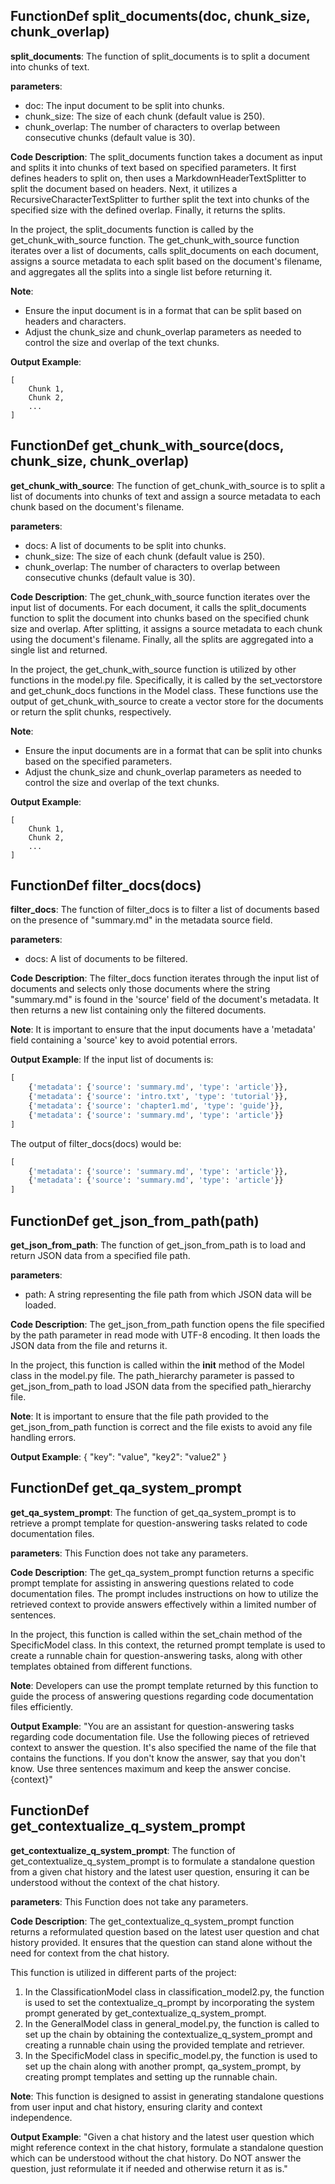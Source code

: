 ## FunctionDef split_documents(doc, chunk_size, chunk_overlap)
**split_documents**: The function of split_documents is to split a document into chunks of text.

**parameters**:
- doc: The input document to be split into chunks.
- chunk_size: The size of each chunk (default value is 250).
- chunk_overlap: The number of characters to overlap between consecutive chunks (default value is 30).

**Code Description**:
The split_documents function takes a document as input and splits it into chunks of text based on specified parameters. It first defines headers to split on, then uses a MarkdownHeaderTextSplitter to split the document based on headers. Next, it utilizes a RecursiveCharacterTextSplitter to further split the text into chunks of the specified size with the defined overlap. Finally, it returns the splits.

In the project, the split_documents function is called by the get_chunk_with_source function. The get_chunk_with_source function iterates over a list of documents, calls split_documents on each document, assigns a source metadata to each split based on the document's filename, and aggregates all the splits into a single list before returning it.

**Note**:
- Ensure the input document is in a format that can be split based on headers and characters.
- Adjust the chunk_size and chunk_overlap parameters as needed to control the size and overlap of the text chunks.

**Output Example**:
```
[
    Chunk 1,
    Chunk 2,
    ...
]
```
## FunctionDef get_chunk_with_source(docs, chunk_size, chunk_overlap)
**get_chunk_with_source**: The function of get_chunk_with_source is to split a list of documents into chunks of text and assign a source metadata to each chunk based on the document's filename.

**parameters**:
- docs: A list of documents to be split into chunks.
- chunk_size: The size of each chunk (default value is 250).
- chunk_overlap: The number of characters to overlap between consecutive chunks (default value is 30).

**Code Description**:
The get_chunk_with_source function iterates over the input list of documents. For each document, it calls the split_documents function to split the document into chunks based on the specified chunk size and overlap. After splitting, it assigns a source metadata to each chunk using the document's filename. Finally, all the splits are aggregated into a single list and returned.

In the project, the get_chunk_with_source function is utilized by other functions in the model.py file. Specifically, it is called by the set_vectorstore and get_chunk_docs functions in the Model class. These functions use the output of get_chunk_with_source to create a vector store for the documents or return the split chunks, respectively.

**Note**:
- Ensure the input documents are in a format that can be split into chunks based on the specified parameters.
- Adjust the chunk_size and chunk_overlap parameters as needed to control the size and overlap of the text chunks.

**Output Example**:
```
[
    Chunk 1,
    Chunk 2,
    ...
]
```
## FunctionDef filter_docs(docs)
**filter_docs**: The function of filter_docs is to filter a list of documents based on the presence of "summary.md" in the metadata source field.

**parameters**:
- docs: A list of documents to be filtered.

**Code Description**:
The filter_docs function iterates through the input list of documents and selects only those documents where the string "summary.md" is found in the 'source' field of the document's metadata. It then returns a new list containing only the filtered documents.

**Note**:
It is important to ensure that the input documents have a 'metadata' field containing a 'source' key to avoid potential errors.

**Output Example**:
If the input list of documents is:
```python
[
    {'metadata': {'source': 'summary.md', 'type': 'article'}},
    {'metadata': {'source': 'intro.txt', 'type': 'tutorial'}},
    {'metadata': {'source': 'chapter1.md', 'type': 'guide'}},
    {'metadata': {'source': 'summary.md', 'type': 'article'}}
]
```

The output of filter_docs(docs) would be:
```python
[
    {'metadata': {'source': 'summary.md', 'type': 'article'}},
    {'metadata': {'source': 'summary.md', 'type': 'article'}}
]
```
## FunctionDef get_json_from_path(path)
**get_json_from_path**: The function of get_json_from_path is to load and return JSON data from a specified file path.

**parameters**:
- path: A string representing the file path from which JSON data will be loaded.

**Code Description**:
The get_json_from_path function opens the file specified by the path parameter in read mode with UTF-8 encoding. It then loads the JSON data from the file and returns it.

In the project, this function is called within the __init__ method of the Model class in the model.py file. The path_hierarchy parameter is passed to get_json_from_path to load JSON data from the specified path_hierarchy file.

**Note**:
It is important to ensure that the file path provided to the get_json_from_path function is correct and the file exists to avoid any file handling errors.

**Output Example**:
{
    "key": "value",
    "key2": "value2"
}
## FunctionDef get_qa_system_prompt
**get_qa_system_prompt**: The function of get_qa_system_prompt is to retrieve a prompt template for question-answering tasks related to code documentation files.

**parameters**: This Function does not take any parameters.

**Code Description**: The get_qa_system_prompt function returns a specific prompt template for assisting in answering questions related to code documentation files. The prompt includes instructions on how to utilize the retrieved context to provide answers effectively within a limited number of sentences.

In the project, this function is called within the set_chain method of the SpecificModel class. In this context, the returned prompt template is used to create a runnable chain for question-answering tasks, along with other templates obtained from different functions.

**Note**: Developers can use the prompt template returned by this function to guide the process of answering questions regarding code documentation files efficiently.

**Output Example**: 
"You are an assistant for question-answering tasks regarding code documentation file. Use the following pieces of retrieved context to answer the question. It's also specified the name of the file that contains the functions. If you don't know the answer, say that you don't know. Use three sentences maximum and keep the answer concise.
{context}"
## FunctionDef get_contextualize_q_system_prompt
**get_contextualize_q_system_prompt**: The function of get_contextualize_q_system_prompt is to formulate a standalone question from a given chat history and the latest user question, ensuring it can be understood without the context of the chat history. 

**parameters**: This Function does not take any parameters.

**Code Description**: The get_contextualize_q_system_prompt function returns a reformulated question based on the latest user question and chat history provided. It ensures that the question can stand alone without the need for context from the chat history.

This function is utilized in different parts of the project:
1. In the ClassificationModel class in classification_model2.py, the function is used to set the contextualize_q_prompt by incorporating the system prompt generated by get_contextualize_q_system_prompt.
2. In the GeneralModel class in general_model.py, the function is called to set up the chain by obtaining the contextualize_q_system_prompt and creating a runnable chain using the provided template and retriever.
3. In the SpecificModel class in specific_model.py, the function is used to set up the chain along with another prompt, qa_system_prompt, by creating prompt templates and setting up the runnable chain.

**Note**: This function is designed to assist in generating standalone questions from user input and chat history, ensuring clarity and context independence.

**Output Example**: 
"Given a chat history and the latest user question which might reference context in the chat history, formulate a standalone question which can be understood without the chat history. Do NOT answer the question, just reformulate it if needed and otherwise return it as is."
